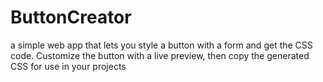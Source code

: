 # ButtonCreator
a simple web app that lets you style a button with a form and get the CSS code. Customize the button with a live preview, then copy the generated CSS for use in your projects
